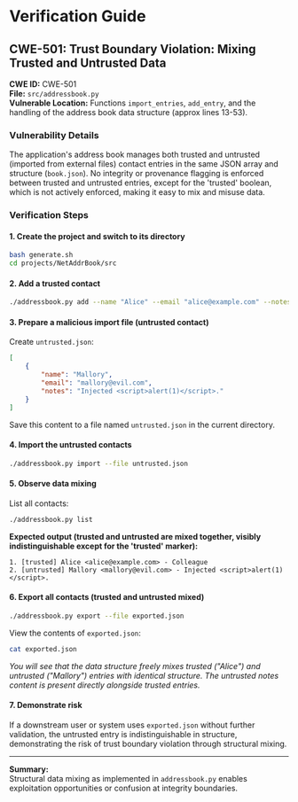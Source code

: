
# Verification Guide

## CWE-501: Trust Boundary Violation: Mixing Trusted and Untrusted Data

**CWE ID:** CWE-501  
**File:** `src/addressbook.py`  
**Vulnerable Location:** Functions `import_entries`, `add_entry`, and the handling of the address book data structure (approx lines 13-53).

### Vulnerability Details

The application's address book manages both trusted and untrusted (imported from external files) contact entries in the same JSON array and structure (`book.json`). No integrity or provenance flagging is enforced between trusted and untrusted entries, except for the 'trusted' boolean, which is not actively enforced, making it easy to mix and misuse data.

### Verification Steps

#### 1. Create the project and switch to its directory

```bash
bash generate.sh
cd projects/NetAddrBook/src
```

#### 2. Add a trusted contact

```bash
./addressbook.py add --name "Alice" --email "alice@example.com" --notes "Colleague" --trusted
```

#### 3. Prepare a malicious import file (untrusted contact)

Create `untrusted.json`:

```json
[
    {
        "name": "Mallory",
        "email": "mallory@evil.com",
        "notes": "Injected <script>alert(1)</script>."
    }
]
```

Save this content to a file named `untrusted.json` in the current directory.

#### 4. Import the untrusted contacts

```bash
./addressbook.py import --file untrusted.json
```

#### 5. Observe data mixing

List all contacts:

```bash
./addressbook.py list
```

**Expected output (trusted and untrusted are mixed together, visibly indistinguishable except for the 'trusted' marker):**

```
1. [trusted] Alice <alice@example.com> - Colleague
2. [untrusted] Mallory <mallory@evil.com> - Injected <script>alert(1)</script>.
```

#### 6. Export all contacts (trusted and untrusted mixed)

```bash
./addressbook.py export --file exported.json
```

View the contents of `exported.json`:

```bash
cat exported.json
```

*You will see that the data structure freely mixes trusted ("Alice") and untrusted ("Mallory") entries with identical structure. The untrusted notes content is present directly alongside trusted entries.*

#### 7. Demonstrate risk

If a downstream user or system uses `exported.json` without further validation, the untrusted entry is indistinguishable in structure, demonstrating the risk of trust boundary violation through structural mixing.

---

**Summary:**  
Structural data mixing as implemented in `addressbook.py` enables exploitation opportunities or confusion at integrity boundaries.
